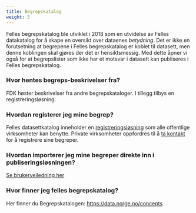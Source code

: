 ```yaml
---
title: Begrepskatalog
weight: 5
---
```


Felles begrepskatalog ble utviklet i 2018 som en utvidelse av Felles datakatalog for å skape en oversikt over dataenes *betydning*. Det er ikke en forutsetning at begrepene i Felles begrepskatalog er koblet til datasett, men denne koblingen skal gjøres der det er hensiktsmessig. Med dette åpner vi også for at begrepslister som ikke har et motsvar i datasett kan publiseres i Felles begrepskatalog.

### Hvor hentes begreps-beskrivelser fra?
FDK høster beskrivelser fra andre begrepskataloger. I tillegg tilbys en registreringsløsning.

### Hvordan registerer jeg mine begrep?
Felles datasettkatalog inneholder en [registreringsløsning](https://fellesdatakatalog.digdir.no/about-registration) som alle offentlige virksomheter kan benytte. Private virksomheter oppfordres til å [ta kontakt](mailto:fellesdatakatalog@digdir.no) for å registrere sine begreper.

### Hvordan importerer jeg mine begreper direkte inn i publiseringsløsningen?
[Se brukerveiledning her](https://informasjonsforvaltning.github.io/felles-datakatalog/begrepskatalog/hvordan_publisere)

### Hvor finner jeg felles begrepskatalog?
Her finner du Begrepskatalogen: https://data.norge.no/concepts
